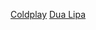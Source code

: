 [Coldplay](https://www.youtube.com/watch?v=UtIbUxxnABI&t=2995s)
[Dua Lipa](https://www.youtube.com/watch?v=k2qgadSvNyU)